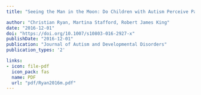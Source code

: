 ```yaml
---
title: "Seeing the Man in the Moon: Do Children with Autism Perceive Pareidolic Faces? A Pilot Study"

author: "Christian Ryan, Martina Stafford, Robert James King"
date: "2016-12-01"
doi: "https://doi.org/10.1007/s10803-016-2927-x"
publishDate: "2016-12-01"
publication: "Journal of Autism and Developmental Disorders"
publication_types: '2'

links:
- icon: file-pdf
  icon_pack: fas
  name: PDF
  url: "pdf/Ryan2016m.pdf"
---
```

